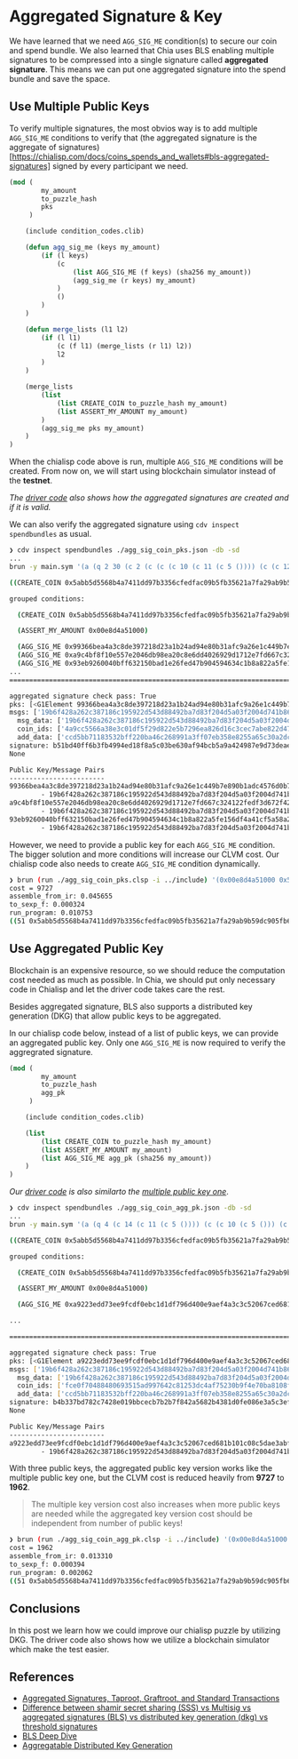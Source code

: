 # Aggregated Signature & Key

We have learned that we need `AGG_SIG_ME` condition(s) to secure our coin and spend bundle. We also learned that Chia uses BLS enabling multiple signatures to be compressed into a single signature called **aggregated signature**. This means we can put one aggregated signature into the spend bundle and save the space.

## Use Multiple Public Keys

To verify multiple signatures, the most obvios way is to add multiple `AGG_SIG_ME` conditions to verify that (the aggregated signature is the aggregate of signatures)[https://chialisp.com/docs/coins_spends_and_wallets#bls-aggregated-signatures] signed by every participant we need.

```lisp
(mod (
        my_amount
        to_puzzle_hash
        pks
     )

    (include condition_codes.clib)

    (defun agg_sig_me (keys my_amount) 
        (if (l keys)
            (c 
                (list AGG_SIG_ME (f keys) (sha256 my_amount))
                (agg_sig_me (r keys) my_amount)
            )
            ()
        )
    )

    (defun merge_lists (l1 l2)
        (if (l l1)
            (c (f l1) (merge_lists (r l1) l2))
            l2
        )
    )

    (merge_lists
        (list
            (list CREATE_COIN to_puzzle_hash my_amount)
            (list ASSERT_MY_AMOUNT my_amount)
        )
        (agg_sig_me pks my_amount)
    )
)
```

When the chialisp code above is run, multiple `AGG_SIG_ME` conditions will be created. From now on, we will start using blockchain simulator instead of the **testnet**. 

_The [driver code](agg_sig_coin_pks.py) also shows how the aggregated signatures are created and if it is valid._

We can also verify the aggregated signature using `cdv inspect spendbundles` as usual.

```sh
❯ cdv inspect spendbundles ./agg_sig_coin_pks.json -db -sd
...
brun -y main.sym '(a (q 2 30 (c 2 (c (c (c 10 (c 11 (c 5 ()))) (c (c 12 (c 5 ())) ())) (c (a 22 (c 2 (c 23 (c 5 ())))) ())))) (c (q (50 . 73) 51 (a (i (l 5) (q 4 (c 8 (c 9 (c (sha256 11) ()))) (a 22 (c 2 (c 13 (c 11 ()))))) ()) 1) 2 (i (l 5) (q 4 9 (a 30 (c 2 (c 13 (c 11 ()))))) (q . 11)) 1) 1))' '(0x00e8d4a51000 0x5abb5d5568b4a7411dd97b3356cfedfac09b5fb35621a7fa29ab9b59dc905fb6 (0x99366bea4a3c8de397218d23a1b24ad94e80b31afc9a26e1c449b7e890b1adc4576d0b70d15d4ac594a62133dec0d32e 0xa9c4bf8f10e557e2046db98ea20c8e6dd4026929d1712e7fd667c324122fedf3d672f420dc01cadda3794a4c4a868077 0x93eb9260040bff632150bad1e26fed47b904594634c1b8a822a5fe156df4a41cf5a58a2e5b17ccf97edc0685aeac0a1a))'

((CREATE_COIN 0x5abb5d5568b4a7411dd97b3356cfedfac09b5fb35621a7fa29ab9b59dc905fb6 0x00e8d4a51000) (ASSERT_MY_AMOUNT 0x00e8d4a51000) (AGG_SIG_ME 0x99366bea4a3c8de397218d23a1b24ad94e80b31afc9a26e1c449b7e890b1adc4576d0b70d15d4ac594a62133dec0d32e 0x19b6f428a262c387186c195922d543d88492ba7d83f204d5a03f2004d741b86c) (AGG_SIG_ME 0xa9c4bf8f10e557e2046db98ea20c8e6dd4026929d1712e7fd667c324122fedf3d672f420dc01cadda3794a4c4a868077 0x19b6f428a262c387186c195922d543d88492ba7d83f204d5a03f2004d741b86c) (AGG_SIG_ME 0x93eb9260040bff632150bad1e26fed47b904594634c1b8a822a5fe156df4a41cf5a58a2e5b17ccf97edc0685aeac0a1a 0x19b6f428a262c387186c195922d543d88492ba7d83f204d5a03f2004d741b86c))

grouped conditions:

  (CREATE_COIN 0x5abb5d5568b4a7411dd97b3356cfedfac09b5fb35621a7fa29ab9b59dc905fb6 0x00e8d4a51000)

  (ASSERT_MY_AMOUNT 0x00e8d4a51000)

  (AGG_SIG_ME 0x99366bea4a3c8de397218d23a1b24ad94e80b31afc9a26e1c449b7e890b1adc4576d0b70d15d4ac594a62133dec0d32e 0x19b6f428a262c387186c195922d543d88492ba7d83f204d5a03f2004d741b86c)
  (AGG_SIG_ME 0xa9c4bf8f10e557e2046db98ea20c8e6dd4026929d1712e7fd667c324122fedf3d672f420dc01cadda3794a4c4a868077 0x19b6f428a262c387186c195922d543d88492ba7d83f204d5a03f2004d741b86c)
  (AGG_SIG_ME 0x93eb9260040bff632150bad1e26fed47b904594634c1b8a822a5fe156df4a41cf5a58a2e5b17ccf97edc0685aeac0a1a 0x19b6f428a262c387186c195922d543d88492ba7d83f204d5a03f2004d741b86c)
...
================================================================================

aggregated signature check pass: True
pks: [<G1Element 99366bea4a3c8de397218d23a1b24ad94e80b31afc9a26e1c449b7e890b1adc4576d0b70d15d4ac594a62133dec0d32e>, <G1Element a9c4bf8f10e557e2046db98ea20c8e6dd4026929d1712e7fd667c324122fedf3d672f420dc01cadda3794a4c4a868077>, <G1Element 93eb9260040bff632150bad1e26fed47b904594634c1b8a822a5fe156df4a41cf5a58a2e5b17ccf97edc0685aeac0a1a>]
msgs: ['19b6f428a262c387186c195922d543d88492ba7d83f204d5a03f2004d741b86c4a9cc5566a38e3c01df5f29d822e5b7296ea826d16c3cec7abe822d47fdd1e4dccd5bb71183532bff220ba46c268991a3ff07eb358e8255a65c30a2dce0e5fbb', '19b6f428a262c387186c195922d543d88492ba7d83f204d5a03f2004d741b86c4a9cc5566a38e3c01df5f29d822e5b7296ea826d16c3cec7abe822d47fdd1e4dccd5bb71183532bff220ba46c268991a3ff07eb358e8255a65c30a2dce0e5fbb', '19b6f428a262c387186c195922d543d88492ba7d83f204d5a03f2004d741b86c4a9cc5566a38e3c01df5f29d822e5b7296ea826d16c3cec7abe822d47fdd1e4dccd5bb71183532bff220ba46c268991a3ff07eb358e8255a65c30a2dce0e5fbb']
  msg_data: ['19b6f428a262c387186c195922d543d88492ba7d83f204d5a03f2004d741b86c', '19b6f428a262c387186c195922d543d88492ba7d83f204d5a03f2004d741b86c', '19b6f428a262c387186c195922d543d88492ba7d83f204d5a03f2004d741b86c']
  coin_ids: ['4a9cc5566a38e3c01df5f29d822e5b7296ea826d16c3cec7abe822d47fdd1e4d', '4a9cc5566a38e3c01df5f29d822e5b7296ea826d16c3cec7abe822d47fdd1e4d', '4a9cc5566a38e3c01df5f29d822e5b7296ea826d16c3cec7abe822d47fdd1e4d']
  add_data: ['ccd5bb71183532bff220ba46c268991a3ff07eb358e8255a65c30a2dce0e5fbb', 'ccd5bb71183532bff220ba46c268991a3ff07eb358e8255a65c30a2dce0e5fbb', 'ccd5bb71183532bff220ba46c268991a3ff07eb358e8255a65c30a2dce0e5fbb']
signature: b51bd40ff6b3fb4994ed18f8a5c03be630af94bcb5a9a424987e9d73deae0057ec1c015a2a25690f4c957da53d3a28c60eea670121e1e0c5a3a59459bf87867af60aa6b8cd9e7ef6204ac3bc12b9ffe2074fa9f01eeaa62c4b8d4bd2ac4ab67d
None

Public Key/Message Pairs
------------------------
99366bea4a3c8de397218d23a1b24ad94e80b31afc9a26e1c449b7e890b1adc4576d0b70d15d4ac594a62133dec0d32e:
        - 19b6f428a262c387186c195922d543d88492ba7d83f204d5a03f2004d741b86c4a9cc5566a38e3c01df5f29d822e5b7296ea826d16c3cec7abe822d47fdd1e4dccd5bb71183532bff220ba46c268991a3ff07eb358e8255a65c30a2dce0e5fbb
a9c4bf8f10e557e2046db98ea20c8e6dd4026929d1712e7fd667c324122fedf3d672f420dc01cadda3794a4c4a868077:
        - 19b6f428a262c387186c195922d543d88492ba7d83f204d5a03f2004d741b86c4a9cc5566a38e3c01df5f29d822e5b7296ea826d16c3cec7abe822d47fdd1e4dccd5bb71183532bff220ba46c268991a3ff07eb358e8255a65c30a2dce0e5fbb
93eb9260040bff632150bad1e26fed47b904594634c1b8a822a5fe156df4a41cf5a58a2e5b17ccf97edc0685aeac0a1a:
        - 19b6f428a262c387186c195922d543d88492ba7d83f204d5a03f2004d741b86c4a9cc5566a38e3c01df5f29d822e5b7296ea826d16c3cec7abe822d47fdd1e4dccd5bb71183532bff220ba46c268991a3ff07eb358e8255a65c30a2dce0e5fbb
```

However, we need to provide a public key for each `AGG_SIG_ME` condition. The bigger solution and more conditions will increase our CLVM cost. Our chialisp code also needs to create `AGG_SIG_ME` condition dynamically. 

```sh
❯ brun (run ./agg_sig_coin_pks.clsp -i ../include) '(0x00e8d4a51000 0x5abb5d5568b4a7411dd97b3356cfedfac09b5fb35621a7fa29ab9b59dc905fb6 (0x99366bea4a3c8de397218d23a1b24ad94e80b31afc9a26e1c449b7e890b1adc4576d0b70d15d4ac594a62133dec0d32e 0xa9c4bf8f10e557e2046db98ea20c8e6dd4026929d1712e7fd667c324122fedf3d672f420dc01cadda3794a4c4a868077 0x93eb9260040bff632150bad1e26fed47b904594634c1b8a822a5fe156df4a41cf5a58a2e5b17ccf97edc0685aeac0a1a))' -c --time 
cost = 9727
assemble_from_ir: 0.045655
to_sexp_f: 0.000324
run_program: 0.010753
((51 0x5abb5d5568b4a7411dd97b3356cfedfac09b5fb35621a7fa29ab9b59dc905fb6 0x00e8d4a51000) (73 0x00e8d4a51000) (50 0x99366bea4a3c8de397218d23a1b24ad94e80b31afc9a26e1c449b7e890b1adc4576d0b70d15d4ac594a62133dec0d32e 0x19b6f428a262c387186c195922d543d88492ba7d83f204d5a03f2004d741b86c) (50 0xa9c4bf8f10e557e2046db98ea20c8e6dd4026929d1712e7fd667c324122fedf3d672f420dc01cadda3794a4c4a868077 0x19b6f428a262c387186c195922d543d88492ba7d83f204d5a03f2004d741b86c) (50 0x93eb9260040bff632150bad1e26fed47b904594634c1b8a822a5fe156df4a41cf5a58a2e5b17ccf97edc0685aeac0a1a 0x19b6f428a262c387186c195922d543d88492ba7d83f204d5a03f2004d741b86c))
```

## Use Aggregated Public Key

Blockchain is an expensive resource, so we should reduce the computation cost needed as much as possible. In Chia, we should put only necessary code in Chialisp and let the driver code takes care the rest.

Besides aggregated signature, BLS also supports a distributed key generation (DKG) that allow public keys to be aggregated.

In our chialisp code below, instead of a list of public keys, we can provide an aggregated public key. Only one `AGG_SIG_ME` is now required to verify the aggregrated signature.

```lisp
(mod (
        my_amount
        to_puzzle_hash
        agg_pk
     )

    (include condition_codes.clib)

    (list
        (list CREATE_COIN to_puzzle_hash my_amount)
        (list ASSERT_MY_AMOUNT my_amount)
        (list AGG_SIG_ME agg_pk (sha256 my_amount))
    )
)
```
_Our [driver code](agg_sig_coin_agg_pk.py) is also similarto the [multiple public key one](agg_sig_coin_pks.py)_.

```sh
❯ cdv inspect spendbundles ./agg_sig_coin_agg_pk.json -db -sd 
...
brun -y main.sym '(a (q 4 (c 14 (c 11 (c 5 ()))) (c (c 10 (c 5 ())) (c (c 4 (c 23 (c (sha256 5) ()))) ()))) (c (q 50 73 . 51) 1))' '(0x00e8d4a51000 0x5abb5d5568b4a7411dd97b3356cfedfac09b5fb35621a7fa29ab9b59dc905fb6 0xa9223edd73ee9fcdf0ebc1d1df796d400e9aef4a3c3c52067ced681b101c08c5dae3abfe8f325132433d38b2c65ae855)'

((CREATE_COIN 0x5abb5d5568b4a7411dd97b3356cfedfac09b5fb35621a7fa29ab9b59dc905fb6 0x00e8d4a51000) (ASSERT_MY_AMOUNT 0x00e8d4a51000) (AGG_SIG_ME 0xa9223edd73ee9fcdf0ebc1d1df796d400e9aef4a3c3c52067ced681b101c08c5dae3abfe8f325132433d38b2c65ae855 0x19b6f428a262c387186c195922d543d88492ba7d83f204d5a03f2004d741b86c))

grouped conditions:

  (CREATE_COIN 0x5abb5d5568b4a7411dd97b3356cfedfac09b5fb35621a7fa29ab9b59dc905fb6 0x00e8d4a51000)

  (ASSERT_MY_AMOUNT 0x00e8d4a51000)

  (AGG_SIG_ME 0xa9223edd73ee9fcdf0ebc1d1df796d400e9aef4a3c3c52067ced681b101c08c5dae3abfe8f325132433d38b2c65ae855 0x19b6f428a262c387186c195922d543d88492ba7d83f204d5a03f2004d741b86c)

...

================================================================================

aggregated signature check pass: True
pks: [<G1Element a9223edd73ee9fcdf0ebc1d1df796d400e9aef4a3c3c52067ced681b101c08c5dae3abfe8f325132433d38b2c65ae855>]
msgs: ['19b6f428a262c387186c195922d543d88492ba7d83f204d5a03f2004d741b86cfce0f70488480693515ad997642c81253dc4af75230b9f4e70ba8108f1844776ccd5bb71183532bff220ba46c268991a3ff07eb358e8255a65c30a2dce0e5fbb']
  msg_data: ['19b6f428a262c387186c195922d543d88492ba7d83f204d5a03f2004d741b86c']
  coin_ids: ['fce0f70488480693515ad997642c81253dc4af75230b9f4e70ba8108f1844776']
  add_data: ['ccd5bb71183532bff220ba46c268991a3ff07eb358e8255a65c30a2dce0e5fbb']
signature: b4b337bd782c7428e019bbcecb7b2b7f842a5682b4381d0fe086e3a5c3ef8b8af3d0b0ff14cfbaaaf923b8df92a48d340fb784dbbeac620ed2ed294a65a11f5e89ad1ab985e5a74e4bde441fbe088020929205acc1aa03bfc8d0780142726f59
None

Public Key/Message Pairs
------------------------
a9223edd73ee9fcdf0ebc1d1df796d400e9aef4a3c3c52067ced681b101c08c5dae3abfe8f325132433d38b2c65ae855:
        - 19b6f428a262c387186c195922d543d88492ba7d83f204d5a03f2004d741b86cfce0f70488480693515ad997642c81253dc4af75230b9f4e70ba8108f1844776ccd5bb71183532bff220ba46c268991a3ff07eb358e8255a65c30a2dce0e5fbb
```

With three public keys, the aggregated public key version works like the multiple public key one, but the CLVM cost is reduced heavily from **9727** to **1962**.

> The multiple key version cost also increases when more public keys are needed while the aggregated key version cost should be independent from number of public keys!

```sh
❯ brun (run ./agg_sig_coin_agg_pk.clsp -i ../include) '(0x00e8d4a51000 0x5abb5d5568b4a7411dd97b3356cfedfac09b5fb35621a7fa29ab9b59dc905fb6 0xa9223edd73ee9fcdf0ebc1d1df796d400e9aef4a3c3c52067ced681b101c08c5dae3abfe8f325132433d38b2c65ae855)' -c --time 
cost = 1962
assemble_from_ir: 0.013310
to_sexp_f: 0.000394
run_program: 0.002062
((51 0x5abb5d5568b4a7411dd97b3356cfedfac09b5fb35621a7fa29ab9b59dc905fb6 0x00e8d4a51000) (73 0x00e8d4a51000) (50 0xa9223edd73ee9fcdf0ebc1d1df796d400e9aef4a3c3c52067ced681b101c08c5dae3abfe8f325132433d38b2c65ae855 0x19b6f428a262c387186c195922d543d88492ba7d83f204d5a03f2004d741b86c))
```

## Conclusions

In this post we learn how we could improve our chialisp puzzle by utilizing DKG. The driver code also shows how we utilize a blockchain simulator which make the test easier.

## References
- [Aggregated Signatures, Taproot, Graftroot, and Standard Transactions](https://www.chia.net/2021/05/27/Agrgregated-Sigs-Taproot-Graftroot.html)
- [Difference between shamir secret sharing (SSS) vs Multisig vs aggregated signatures (BLS) vs distributed key generation (dkg) vs threshold signatures](https://www.cryptologie.net/article/486/difference-between-shamir-secret-sharing-sss-vs-multisig-vs-aggregated-signatures-bls-vs-distributed-key-generation-dkg-vs-threshold-signatures/)
- [BLS Deep Dive](https://skale.network/blog/bls-deep-dive)
- [Aggregatable Distributed Key Generation](https://www.benthamsgaze.org/2021/03/24/aggregatable-distributed-key-generation/)